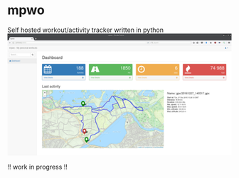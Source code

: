 # mpwo

Self hosted workout/activity tracker written in python
![dashboard](docs/img/snapshot.png)

!! work in progress !!

